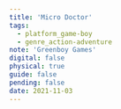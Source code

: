```yaml
---
title: 'Micro Doctor'
tags:
  - platform_game-boy
  - genre_action-adventure
note: 'Greenboy Games'
digital: false
physical: true
guide: false
pending: false
date: 2021-11-03
---
```

